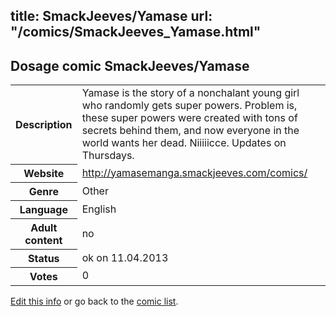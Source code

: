 title: SmackJeeves/Yamase
url: "/comics/SmackJeeves_Yamase.html"
---
Dosage comic SmackJeeves/Yamase
-----------------------------------------

<table class="comicinfo">
<tr>
<th>Description</th><td>Yamase is the story of a nonchalant young girl who randomly gets super powers. Problem is, these super powers were created with tons of secrets behind them, and now everyone in the world wants her dead. Niiiiicce. Updates on Thursdays.</td>
</tr>
<tr>
<th>Website</th><td><a href="http://yamasemanga.smackjeeves.com/comics/">http://yamasemanga.smackjeeves.com/comics/</a></td>
</tr>
<tr>
<th>Genre</th><td>Other</td>
</tr>
<tr>
<th>Language</th><td>English</td>
</tr>
<tr>
<th>Adult content</th><td>no</td>
</tr>
<tr>
<th>Status</th><td>ok on 11.04.2013</td>
</tr>
<tr>
<th>Votes</th><td>0</div></td>
</tr>
</table>

[Edit this info](/comics/SmackJeeves_Yamase_edit.html) or go back to the [comic list](../comic-index.html).
